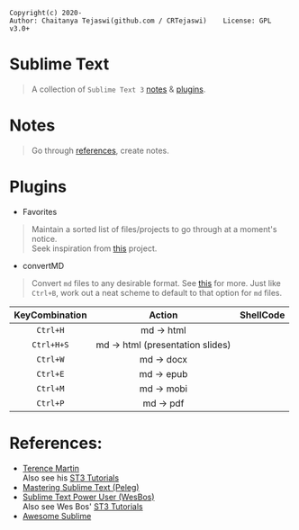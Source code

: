     Copyright(c) 2020-
    Author: Chaitanya Tejaswi(github.com / CRTejaswi)    License: GPL v3.0+

# Sublime Text
> A collection of `Sublime Text 3` [notes](#notes) & [plugins](#plugins).

# Notes
> Go through [references](#references), create notes.

# Plugins
- Favorites
> Maintain a sorted list of files/projects to go through at a moment's notice. <br>
> Seek inspiration from [this](https://packagecontrol.io/packages/Favorites) project.

- convertMD
> Convert `md` files to any desirable format. See [this](file:///B:/CRTejaswi/Programs/All/Resources/Unsorted/MARKDOWN.html) for more. Just like `Ctrl+B`, work out a neat scheme to default to that option for `md` files. <br>

<center>

| KeyCombination | Action | ShellCode |
|   :---:   |  :---:  |  :---:  |
| `Ctrl+H` | md -> html | |
| `Ctrl+H+S` | md -> html (presentation slides) | |
| `Ctrl+W` | md -> docx | |
| `Ctrl+E` | md -> epub | |
| `Ctrl+M` | md -> mobi | |
| `Ctrl+P` | md -> pdf | |

</center>

# References:
- [Terence Martin](https://www.youtube.com/channel/UCYzFe3J85tPlzNc2GrzGVsw) <br>
Also see his [ST3 Tutorials](https://www.youtube.com/channel/UCYzFe3J85tPlzNc2GrzGVsw)
- [Mastering Sublime Text (Peleg)](https://www.packtpub.com/in/application-development/mastering-sublime-text)
- [Sublime Text Power User (WesBos)](https://sublimetextbook.com/) <br>
Also see Wes Bos' [ST3 Tutorials](https://wesbos.com/?s=sublime)
- [Awesome Sublime](https://github.com/metinucar/toolbox/blob/master/lists/awesome-sublime.md)